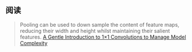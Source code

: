## 阅读
> Pooling can be used to down sample the content of feature maps, reducing their width and height whilst maintaining their salient features.
[A Gentle Introduction to 1×1 Convolutions to Manage Model Complexity](https://machinelearningmastery.com/introduction-to-1x1-convolutions-to-reduce-the-complexity-of-convolutional-neural-networks/)

# 